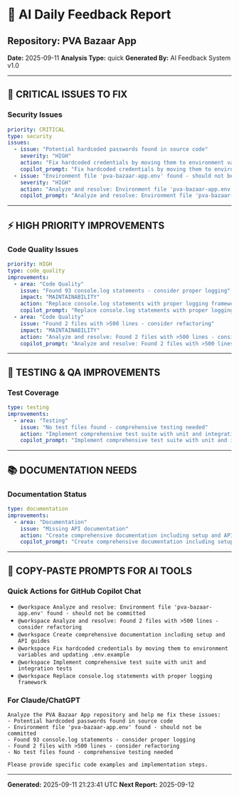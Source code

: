 # 🤖 AI Daily Feedback Report

## Repository: PVA Bazaar App
**Date:** 2025-09-11
**Analysis Type:** quick
**Generated By:** AI Feedback System v1.0

---

## 🚨 CRITICAL ISSUES TO FIX

### Security Issues
```yaml
priority: CRITICAL
type: security
issues:
  - issue: "Potential hardcoded passwords found in source code"
    severity: "HIGH"
    action: "Fix hardcoded credentials by moving them to environment variables and updating .env.example"
    copilot_prompt: "Fix hardcoded credentials by moving them to environment variables and updating .env.example"
  - issue: "Environment file 'pva-bazaar-app.env' found - should not be committed"
    severity: "HIGH"
    action: "Analyze and resolve: Environment file 'pva-bazaar-app.env' found - should not be committed"
    copilot_prompt: "Analyze and resolve: Environment file 'pva-bazaar-app.env' found - should not be committed"
```

---

## ⚡ HIGH PRIORITY IMPROVEMENTS

### Code Quality Issues
```yaml
priority: HIGH
type: code_quality
improvements:
  - area: "Code Quality"
    issue: "Found 93 console.log statements - consider proper logging"
    impact: "MAINTAINABILITY"
    action: "Replace console.log statements with proper logging framework"
    copilot_prompt: "Replace console.log statements with proper logging framework"
  - area: "Code Quality"
    issue: "Found 2 files with >500 lines - consider refactoring"
    impact: "MAINTAINABILITY"
    action: "Analyze and resolve: Found 2 files with >500 lines - consider refactoring"
    copilot_prompt: "Analyze and resolve: Found 2 files with >500 lines - consider refactoring"
```

---

## 🧪 TESTING & QA IMPROVEMENTS

### Test Coverage
```yaml
type: testing
improvements:
  - area: "Testing"
    issue: "No test files found - comprehensive testing needed"
    action: "Implement comprehensive test suite with unit and integration tests"
    copilot_prompt: "Implement comprehensive test suite with unit and integration tests"
```

---

## 📚 DOCUMENTATION NEEDS

### Documentation Status
```yaml
type: documentation
improvements:
  - area: "Documentation"
    issue: "Missing API documentation"
    action: "Create comprehensive documentation including setup and API guides"
    copilot_prompt: "Create comprehensive documentation including setup and API guides"
```

---

## 🎯 COPY-PASTE PROMPTS FOR AI TOOLS

### Quick Actions for GitHub Copilot Chat
- `@workspace Analyze and resolve: Environment file 'pva-bazaar-app.env' found - should not be committed`
- `@workspace Analyze and resolve: Found 2 files with >500 lines - consider refactoring`
- `@workspace Create comprehensive documentation including setup and API guides`
- `@workspace Fix hardcoded credentials by moving them to environment variables and updating .env.example`
- `@workspace Implement comprehensive test suite with unit and integration tests`
- `@workspace Replace console.log statements with proper logging framework`

### For Claude/ChatGPT
```
Analyze the PVA Bazaar App repository and help me fix these issues:
- Potential hardcoded passwords found in source code
- Environment file 'pva-bazaar-app.env' found - should not be committed
- Found 93 console.log statements - consider proper logging
- Found 2 files with >500 lines - consider refactoring
- No test files found - comprehensive testing needed

Please provide specific code examples and implementation steps.
```

---

**Generated:** 2025-09-11 21:23:41 UTC
**Next Report:** 2025-09-12
